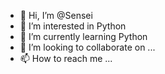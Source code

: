- 👋 Hi, I’m @Sensei
- 👀 I’m interested in Python
- 🌱 I’m currently learning Python
- 💞️ I’m looking to collaborate on ...
- 📫 How to reach me ...

<!---
LewdSensei/LewdSensei is a ✨ special ✨ repository because its `README.md` (this file) appears on your GitHub profile.
You can click the Preview link to take a look at your changes.
--->
